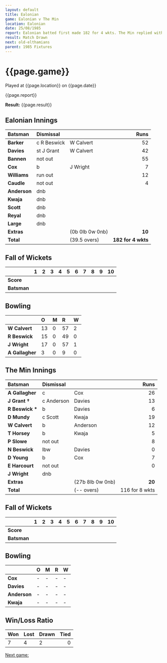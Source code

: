 ```yaml
---
layout: default
title: Ealonian
game: Ealonian v The Min
location: Ealonian
date: 25/08/1985
report: Ealonian batted first made 182 for 4 wkts. The Min replied with 116 for 8 wkts.
result: Match Drawn
next: old-elthamians
parent: 1985 Fixtures
---
```


# {{page.game}}

Played at {{page.location}} on {{page.date}}

{{page.report}}

**Result:** {{page.result}}

## Ealonian Innings

| Batsman | Dismissal |  | Runs |
|:---|:---|---|---:|
| **Barker** | c R Beswick | W Calvert | 52 | 
| **Davies** | st J Grant | W Calvert | 42 | 
| **Bannen** | not out |  | 55 | 
| **Cox** | b | J Wright | 7 | 
| **Williams** | run out |  | 12 | 
| **Caudle** | not out |  | 4 | 
| **Anderson** | dnb |  |  |
| **Kwaja** | dnb |  |  | 
| **Scott** | dnb |  |  | 
| **Reyal** | dnb |  |  |
| **Large** | dnb |  |  | 
| **Extras** | | (0b 0lb 0w 0nb) | **10** | 
| **Total** | | (39.5 overs) | **182 for 4 wkts** | 

## Fall of Wickets

| | 1 | 2 | 3 | 4 | 5 | 6 | 7 | 8 | 9 | 10 |
|---|:---:|:---:|:---:|:---:|:---:|:---:|:---:|:---:|:---:|:---:|
| **Score** |  |  |  |  |  |  |  |  |  |  |
| **Batsman** |  |  |  |  |  |  |  |  |  |  |

## Bowling

| | O | M | R | W |
|---|:---|:---|:---|:---|
| **W Calvert** | 13 | 0 | 57 | 2 | 
| **R Beswick** | 15 | 0 | 49 | 0 | 
| **J Wright** | 17 | 0 | 57 | 1 | 
| **A Gallagher** | 3 | 0 | 9 | 0 | 

## The Min Innings

| Batsman | Dismissal |  | Runs |
|:---|:---|---|---:|
| **A Gallagher** | c | Cox | 26 | 
| **J Grant &#8224;** | c Anderson | Davies | 13 | 
| **R Beswick &#42;** | b | Davies | 6 | 
| **D Mundy** | c Scott  | Kwaja | 19 | 
| **W Calvert** | b | Anderson | 12 | 
| **T Horsey** | b | Kwaja | 5 | 
| **P Slowe** | not out |  | 8 | 
| **N Beswick** | lbw | Davies | 0 | 
| **D Young** | b | Cox | 7 |
| **E Harcourt** | not out |  | 0 | 
| **J Wright** | dnb |  |  | 
| **Extras** | | (27b 8lb 0w 0nb) | **20** | 
| **Total** | | (-- overs) | 116 for 8 wkts | 

## Fall of Wickets

| | 1 | 2 | 3 | 4 | 5 | 6 | 7 | 8 | 9 | 10 |
|---|:---:|:---:|:---:|:---:|:---:|:---:|:---:|:---:|:---:|:---:|
| **Score** |  |  |  |  |  |  |  |  |  |  |
| **Batsman** |  |  |  |  |  |  |  |  |  |  |

## Bowling

| | O | M | R | W |
|---|:---|:---|:---|:---|
| **Cox** | - | - | - | - | 
| **Davies** | - | - | - | - | 
| **Anderson** | - | - | - | - | 
| **Kwaja** | - | - | - | - | 

## Win/Loss Ratio

| Won | Lost | Drawn | Tied |
|:---|:---|:---|---:|
| 7 | 4 | 2 | 0 |

[Next game:]({{page.next}})